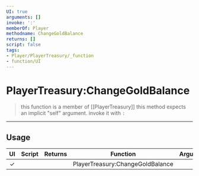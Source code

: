 ```yaml
---
UI: true
arguments: []
invoke: ':'
memberOf: Player
methodname: ChangeGoldBalance
returns: []
script: false
tags:
- Player/PlayerTreasury/_function
- function/UI
---
```

# PlayerTreasury:ChangeGoldBalance
> this function is a member of [[PlayerTreasury]]
> this method expects an implicit "self" argument. invoke it with `:`
-----
## Usage
|  UI | Script | Returns | Function | Arguments |
|:---:|:------:|-------:|:--------:|:---------|
|✓| ||PlayerTreasury:ChangeGoldBalance||
